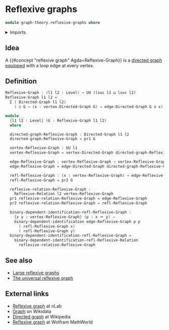 # Reflexive graphs

```agda
module graph-theory.reflexive-graphs where
```

<details><summary>Imports</summary>

```agda
open import foundation.dependent-pair-types
open import foundation.binary-dependent-identifications
open import foundation.identity-types
open import foundation.reflexive-relations
open import foundation.universe-levels

open import graph-theory.directed-graphs
```

</details>

## Idea

A {{#concept "reflexive graph" Agda=Reflexive-Graph}} is a
[directed graph](graph-theory.directed-graphs.md)
[equipped](foundation.structure.md) with a loop edge at every vertex.

## Definition

```agda
Reflexive-Graph : (l1 l2 : Level) → UU (lsuc l1 ⊔ lsuc l2)
Reflexive-Graph l1 l2 =
  Σ ( Directed-Graph l1 l2)
    ( λ G → (x : vertex-Directed-Graph G) → edge-Directed-Graph G x x)

module _
  {l1 l2 : Level} (G : Reflexive-Graph l1 l2)
  where

  directed-graph-Reflexive-Graph : Directed-Graph l1 l2
  directed-graph-Reflexive-Graph = pr1 G

  vertex-Reflexive-Graph : UU l1
  vertex-Reflexive-Graph = vertex-Directed-Graph directed-graph-Reflexive-Graph

  edge-Reflexive-Graph : vertex-Reflexive-Graph → vertex-Reflexive-Graph → UU l2
  edge-Reflexive-Graph = edge-Directed-Graph directed-graph-Reflexive-Graph

  refl-Reflexive-Graph : (x : vertex-Reflexive-Graph) → edge-Reflexive-Graph x x
  refl-Reflexive-Graph = pr2 G

  reflexive-relation-Reflexive-Graph :
    Reflexive-Relation l2 vertex-Reflexive-Graph
  pr1 reflexive-relation-Reflexive-Graph = edge-Reflexive-Graph
  pr2 reflexive-relation-Reflexive-Graph = refl-Reflexive-Graph

  binary-dependent-identification-refl-Reflexive-Graph :
    {x y : vertex-Reflexive-Graph} (p : x ＝ y) →
    binary-dependent-identification edge-Reflexive-Graph p p
      ( refl-Reflexive-Graph x)
      ( refl-Reflexive-Graph y)
  binary-dependent-identification-refl-Reflexive-Graph =
    binary-dependent-identification-refl-Reflexive-Relation
      reflexive-relation-Reflexive-Graph
```

## See also

- [Large reflexive graphs](graph-theory.large-reflexive-graphs.md)
- [The universal reflexive graph](graph-theory.universal-reflexive-graph.md)

## External links

- [Reflexive graph](https://ncatlab.org/nlab/show/reflexive+graph) at $n$Lab
- [Graph](https://www.wikidata.org/entity/Q141488) on Wikidata
- [Directed graph](https://en.wikipedia.org/wiki/Directed_graph) at Wikipedia
- [Reflexive graph](https://mathworld.wolfram.com/ReflexiveGraph.html) at
  Wolfram MathWorld
